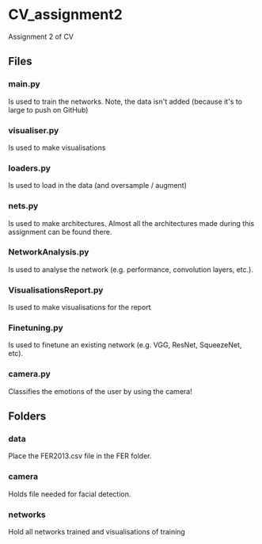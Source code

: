 # CV_assignment2
Assignment 2 of CV

## Files
### main.py
Is used to train the networks.
Note, the data isn't added (because it's to large to push on GitHub)

### visualiser.py
Is used to make visualisations

### loaders.py
Is used to load in the data (and oversample / augment)

### nets.py
Is used to make architectures. Almost all the architectures made during this assignment can be found there.

### NetworkAnalysis.py
Is used to analyse the network (e.g. performance, convolution layers, etc.).

### VisualisationsReport.py
Is used to make visualisations for the report

### Finetuning.py
Is used to finetune an existing network (e.g. VGG, ResNet, SqueezeNet, etc).

###  camera.py
Classifies the emotions of the user by using the camera!

## Folders
### data
Place the FER2013.csv file in the FER folder.

### camera
Holds file needed for facial detection.

### networks
Hold all networks trained and visualisations of training


